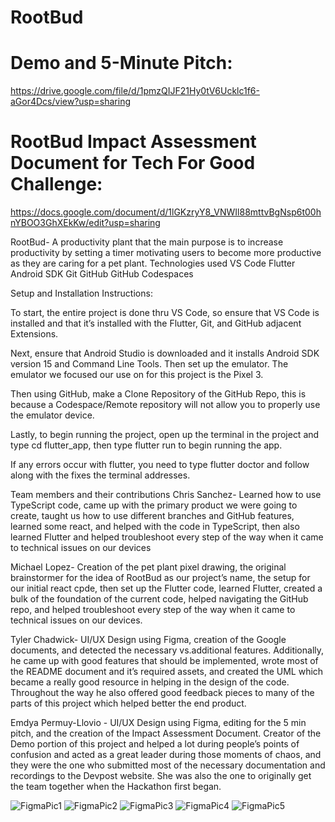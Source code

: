# RootBud
# Demo and 5-Minute Pitch:
https://drive.google.com/file/d/1pmzQIJF21Hy0tV6Ucklc1f6-aGor4Dcs/view?usp=sharing
# RootBud Impact Assessment Document for Tech For Good Challenge: 
https://docs.google.com/document/d/1lGKzryY8_VNWIl88mttvBgNsp6t00hnYBOO3GhXEkKw/edit?usp=sharing


RootBud- A productivity plant that the main purpose is to increase productivity by setting a timer motivating users to become more productive as they are caring for a pet plant. 
Technologies used 
VS Code
Flutter
Android SDK
Git
GitHub
GitHub Codespaces

Setup and Installation Instructions:

To start, the entire project is done thru VS Code, so ensure that VS Code is installed and that it’s installed with the Flutter, Git, and GitHub adjacent Extensions.

Next, ensure that Android Studio is downloaded and it installs Android SDK version 15 and Command Line Tools. Then set up the emulator. The emulator we focused our use on for this project is the Pixel 3.

Then using GitHub, make a Clone Repository of the GitHub Repo, this is because a Codespace/Remote repository will not allow you to properly use the emulator device.

Lastly, to begin running the project, open up the terminal in the project and type cd flutter_app, then type flutter run to begin running the app.


If any errors occur with flutter, you need to type flutter doctor and follow along with the fixes the terminal addresses.



Team members and their contributions 
Chris Sanchez- Learned how to use TypeScript code, came up with the primary product we were going to create, taught us how to use different branches and GitHub features, learned some react, and helped with the code in TypeScript, then also learned Flutter and helped troubleshoot every step of the way when it came to technical issues on our devices

Michael Lopez- Creation of the pet plant pixel drawing, the original brainstormer for the idea of RootBud as our project’s name, the setup for our initial react cpde, then set up the Flutter code, learned Flutter, created a bulk of the foundation of the current code, helped navigating the GitHub repo, and helped troubleshoot every step of the way when it came to technical issues on our devices. 

Tyler Chadwick- UI/UX Design using Figma, creation of the Google documents, and detected the necessary vs.additional features. Additionally, he came up with good features that should be implemented, wrote most of the README document and it’s required assets, and created the UML which became a really good resource in helping in the design of the code. Throughout the way he also offered good feedback pieces to many of the parts of this project which helped better the end product.
 
Emdya Permuy-Llovio - UI/UX Design using Figma, editing for the 5 min pitch, and the creation of the Impact Assessment Document. Creator of the Demo portion of this project and helped a lot during people’s points of confusion and acted as a great leader during those moments of chaos, and they were the one who submitted most of the necessary documentation and recordings to the Devpost website. She was also the one to originally get the team together when the Hackathon first began.

![FigmaPic1](assets/images/FigmaPic(1).png)
![FigmaPic2](assets/images/FigmaPic(2).png)
![FigmaPic3](assets/images/FigmaPic(3).png)
![FigmaPic4](assets/images/FigmaPic(4).png)
![FigmaPic5](assets/images/FigmaPic(5).png)
